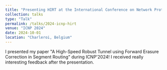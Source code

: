 ```yaml
---
title: "Presenting HIRT at the International Conference on Network Protocols (ICNP) 2024!"
collection: talks
type: "Talk"
permalink: /talks/2024-icnp-hirt
venue: "ICNP 2024"
date: 2024-10-01
location: "Charleroi, Belgium"
---
```


I presented my paper "A High-Speed Robust Tunnel using Forward Erasure Correction in Segment Routing" during ICNP'2024! I received really interesting feedback after the presentation.